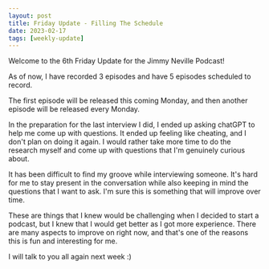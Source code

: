 ```yaml
---
layout: post
title: Friday Update - Filling The Schedule
date: 2023-02-17
tags: [weekly-update]
---
```


Welcome to the 6th Friday Update for the Jimmy Neville Podcast!

As of now, I have recorded 3 episodes and have 5 episodes scheduled to record.

The first episode will be released this coming Monday, and then another episode will be released every Monday.

In the preparation for the last interview I did, I ended up asking chatGPT to help me come up with questions. It ended up feeling like cheating, and I don't plan on doing it again. I would rather take more time to do the research myself and come up with questions that I'm genuinely curious about.

It has been difficult to find my groove while interviewing someone. It's hard for me to stay present in the conversation while also keeping in mind the questions that I want to ask. I'm sure this is something that will improve over time.

These are things that I knew would be challenging when I decided to start a podcast, but I knew that I would get better as I got more experience. There are many aspects to improve on right now, and that's one of the reasons this is fun and interesting for me.

I will talk to you all again next week :)
